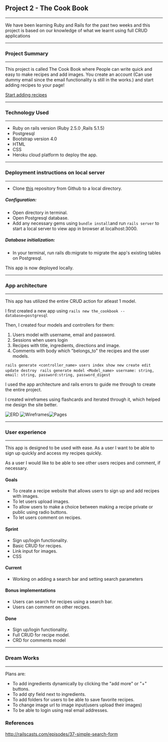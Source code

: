 ## Project 2 - The Cook Book 
---
We have been learning Ruby and Rails for the past two weeks and this project is based on our knowledge of what we learnt using full CRUD applications

---
### Project Summary
---
This project is called The Cook Book where People can write quick and easy to make recipes and add images. You create an account (Can use dummy email since the email functionality is still in the works.) and start adding recipes to your page!

[Start adding recipes](https://murmuring-mountain-82441.herokuapp.com/)

---
### Technology Used
---

* Ruby on rails version (Ruby 2.5.0 ,Rails 5.1.5)
* Postgresql
* Bootstrap version 4.0
* HTML
* CSS
* Heroku cloud platform to deploy the app.

---
### Deployment instructions on local server
---

* Clone [this](https://github.com/warb1rd/TheCookBook.git) repository from Github to a local directory.

##### Configuration: 

* Open directory in terminal.
* Open Postgresql database.
* Add any necessary gems using ```bundle install```and run ```rails server``` to start a local server to view app in browser at localhost:3000.

##### Database initialization:

* In your terminal, run rails db:migrate to migrate the app's existing tables on Postgresql. 

This app is now deployed locally.

---
### App architecture
---
This app has utilized the entire CRUD action for atleast 1 model.

I first created a new app using ```rails new the_cookbook --database=postgresql```

Then, I created four models and controllers for them: 

1. Users model with username, email and password.
2. Sessions when users login
3. Recipes with title, ingredients, directions and image.
4. Comments with body which "belongs_to" the recipes and the user models.

```rails generate <controller_name> users index show new create edit update destroy ```
```rails generate model <Model_name> username: string, email: string, password:string, password_digest```

I used the app architecture and rails errors to guide me through to create the entire project. 

I created wireframes using flashcards and iterated through it, which helped me design the site better. 

![ERD](app/assets/Images/erd.png)
![Wireframes](app/assets/Images/Wireframes.jpg)![Pages](app/assets/Images/pages.jpg)

---
### User experience
---
This app is designed to be used with ease. As a user I want to be able to sign up quickly and access my recipes quickly. 

As a user I would like to be able to see other users recipes and comment, if necessary.

#### Goals
* To create a recipe website that allows users to sign up and add recipes with images. 
* To let users upload images.
* To allow users to make a choice between making a recipe private or public using radio buttons.
* To let users comment on recipes. 

#### Sprint
* Sign up/login functionality.
* Basic CRUD for recipes.
* Link input for images.
* CSS

#### Current
*  Working on adding a search bar and setting search parameters

#### Bonus implementations
* Users can search for recipes using a search bar.
* Users can comment on other recipes.

#### Done
* Sign up/login functionality.
* Full CRUD for recipe model. 
* CRD for comments model


---
### Dream Works
---
Plans are:  

* To add ingredients dynamically by clicking the "add more" or "+" buttons.
* To add qty field next to ingredients.
* To add folders for users to be able to save favorite recipes.
* To change image url to image input(users upload their images)
* To be able to login using real email addresses.



### References

http://railscasts.com/episodes/37-simple-search-form
